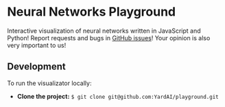 # Neural Networks Playground
Interactive visualization of neural networks written in JavaScript and Python! Report requests and bugs in [GitHub issues](https://github.com/YardAI/playground/issues)! Your opinion is also very important to us!

## Development
To run the visualizator locally:
  - **Clone the project:**
    `$ git clone git@github.com:YardAI/playground.git`
   
